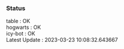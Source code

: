 ### Status


table : OK  
hogwarts : OK  
icy-bot : OK  
Latest Update : 2023-03-23 10:08:32.643667
